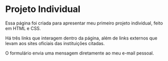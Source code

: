 # Projeto Individual

Essa página foi criada para apresentar meu primeiro projeto individual, feito em HTML e CSS.

Há três links que interagem dentro da página, além de links externos que levam aos sites oficiais das instituições citadas.

O formulário envia uma mensagem diretamente ao meu e-mail pessoal.
